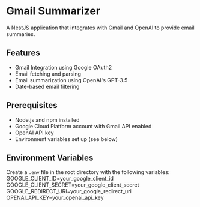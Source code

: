 # Gmail Summarizer

A NestJS application that integrates with Gmail and OpenAI to provide email summaries.

## Features

- Gmail Integration using Google OAuth2
- Email fetching and parsing
- Email summarization using OpenAI's GPT-3.5
- Date-based email filtering

## Prerequisites

- Node.js and npm installed
- Google Cloud Platform account with Gmail API enabled
- OpenAI API key
- Environment variables set up (see below)

## Environment Variables

Create a `.env` file in the root directory with the following variables:
GOOGLE_CLIENT_ID=your_google_client_id
GOOGLE_CLIENT_SECRET=your_google_client_secret
GOOGLE_REDIRECT_URI=your_google_redirect_uri
OPENAI_API_KEY=your_openai_api_key
